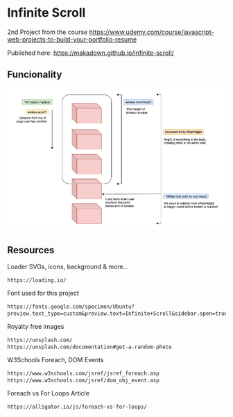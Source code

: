 # Infinite Scroll

2nd Project from the course https://www.udemy.com/course/javascript-web-projects-to-build-your-portfolio-resume


Published here: https://makadown.github.io/infinite-scroll/

## Funcionality

![alt text](Infinite+Scroll+Functionality.png "Title")

## Resources

Loader SVGs, icons, background & more...
```
https://loading.io/
```

Font used for this project
```
https://fonts.google.com/specimen/Ubuntu?preview.text_type=custom&preview.text=Infinite+Scroll&sidebar.open=true&selection.family=Ubuntu:wght@300
```

Royalty free images
```
https://unsplash.com/
https://unsplash.com/documentation#get-a-random-photo
```

W3Schools Foreach, DOM Events
```
https://www.w3schools.com/jsref/jsref_foreach.asp
https://www.w3schools.com/jsref/dom_obj_event.asp
```

Foreach vs For Loops Article
```
https://alligator.io/js/foreach-vs-for-loops/
```
